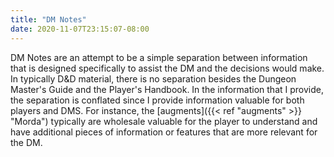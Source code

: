 ```yaml
---
title: "DM Notes"
date: 2020-11-07T23:15:07-08:00
---
```


DM Notes are an attempt to be a simple separation between information that is designed specifically to assist the DM and the decisions would make. In typically D&D material, there is no separation besides the Dungeon Master's Guide and the Player's Handbook. In the information that I provide, the separation is conflated since I provide information valuable for both players and DMS. For instance, the [augments]({{< ref "augments" >}} "Morda") typically are wholesale valuable for the player to understand and have additional pieces of information or features that are more relevant for the DM.